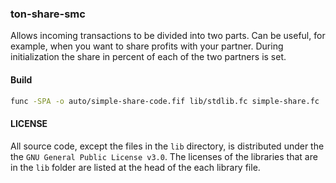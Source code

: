 ### ton-share-smc

Allows incoming transactions to be divided into two parts. Can be useful, for example, 
when you want to share profits with your partner. During initialization the share
in percent of each of the two partners is set.

#### Build

```bash
func -SPA -o auto/simple-share-code.fif lib/stdlib.fc simple-share.fc
```

#### LICENSE

All source code, except the files in the `lib` directory, is distributed under the the `GNU General Public License v3.0`. The licenses of the libraries that are in the `lib` folder are listed at the head of the each library file.